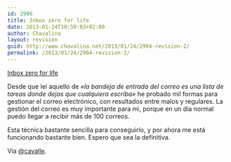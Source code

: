 ```yaml
---
id: 2906
title: Inbox zero for life
date: 2013-01-24T10:59:03+02:00
author: Chavalina
layout: revision
guid: http://www.chavalina.net/2013/01/24/2904-revision-2/
permalink: /2013/01/24/2904-revision-2/
---
```

<a href="http://xph.us/2013/01/22/inbox-zero-for-life.html" target="_blank">Inbox zero for life</a>

Desde que leí aquello de _«la bandeja de entrada del correo es una lista de tareas donde dejas que cualquiera escriba»_ he probado mil formas para gestionar el correo electrónico, con resultados entre malos y regulares. La gestión del correo es muy importante para mi, porque en un día normal puedo llegar a recibir más de 100 correos.

Esta técnica bastante sencilla para conseguirlo, y por ahora me está funcionando bastante bien. Espero que sea la definitiva.

Via <a href="https://twitter.com/cavalle" target="_blank">@cavalle</a>.